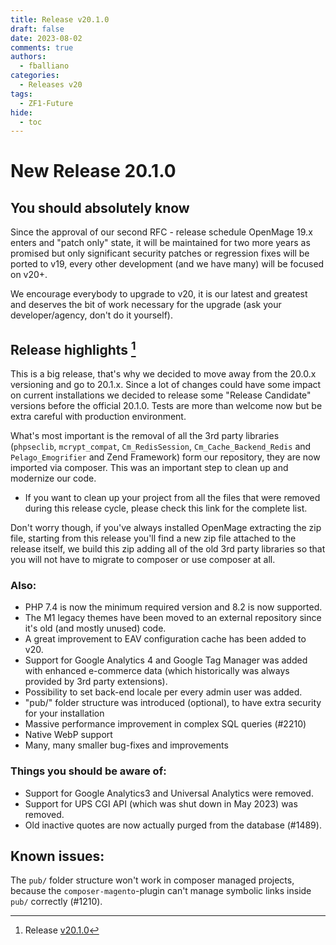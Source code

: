 ```yaml
---
title: Release v20.1.0
draft: false
date: 2023-08-02
comments: true
authors:
  - fballiano
categories:
  - Releases v20
tags:
  - ZF1-Future
hide:
  - toc
---
```


# New Release 20.1.0

## You should absolutely know

Since the approval of our second RFC - release schedule OpenMage 19.x enters and "patch only" state, it will be maintained for two more years as promised but only significant security patches or regression fixes will be ported to v19, every other development (and we have many) will be focused on v20+.

We encourage everybody to upgrade to v20, it is our latest and greatest and deserves the bit of work necessary for the upgrade (ask your developer/agency, don't do it yourself).

<!-- more -->

## Release highlights [^1]

This is a big release, that's why we decided to move away from the 20.0.x versioning and go to 20.1.x. Since a lot of changes could have some impact on current installations we decided to release some "Release Candidate" versions before the official 20.1.0. Tests are more than welcome now but be extra careful with production environment.

What's most important is the removal of all the 3rd party libraries (`phpseclib`, `mcrypt_compat`, `Cm_RedisSession`, `Cm_Cache_Backend_Redis` and `Pelago_Emogrifier` and Zend Framework) form our repository, they are now imported via composer. This was an important step to clean up and modernize our code.

- If you want to clean up your project from all the files that were removed during this release cycle, please check this link for the complete list.

Don't worry though, if you've always installed OpenMage extracting the zip file, starting from this release you'll find a new zip file attached to the release itself, we build this zip adding all of the old 3rd party libraries so that you will not have to migrate to composer or use composer at all.

### Also:

- PHP 7.4 is now the minimum required version and 8.2 is now supported.
- The M1 legacy themes have been moved to an external repository since it's old (and mostly unused) code.
- A great improvement to EAV configuration cache has been added to v20.
- Support for Google Analytics 4 and Google Tag Manager was added with enhanced e-commerce data (which historically was always provided by 3rd party extensions).
- Possibility to set back-end locale per every admin user was added.
- "pub/" folder structure was introduced (optional), to have extra security for your installation
- Massive performance improvement in complex SQL queries (#2210)
- Native WebP support
- Many, many smaller bug-fixes and improvements

### Things you should be aware of:

- Support for Google Analytics3 and Universal Analytics were removed.
- Support for UPS CGI API (which was shut down in May 2023) was removed.
- Old inactive quotes are now actually purged from the database (#1489).

## Known issues:

The `pub/` folder structure won't work in composer managed projects, because the `composer-magento`-plugin can't manage symbolic links inside `pub/` correctly (#1210).

[^1]: Release [v20.1.0](https://github.com/OpenMage/magento-lts/releases/tag/v20.1.0)
